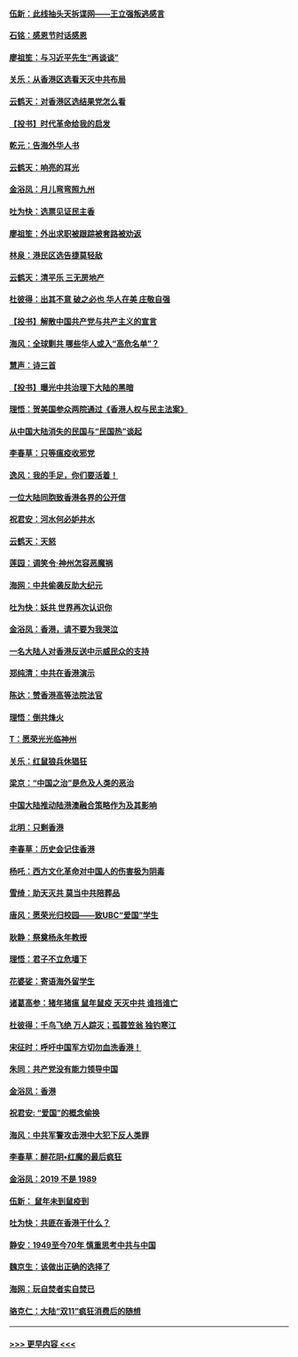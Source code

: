 #### [伍新：此线抽头天拆谍网——王立强叛逃感言](../pages/nsc993/n11687981.md?t=11290855) 
#### [石铭：感恩节时话感恩](../pages/nsc993/n11687568.md?t=11290855) 
#### [廖祖笙：与习近平先生“再谈谈”](../pages/nsc993/n11687005.md?t=11290855) 
#### [关乐：从香港区选看天灭中共布局](../pages/nsc993/n11686647.md?t=11290855) 
#### [云鹤天：对香港区选结果党怎么看](../pages/nsc993/n11686216.md?t=11290855) 
#### [【投书】时代革命给我的启发](../pages/nsc993/n11684287.md?t=11290855) 
#### [乾元：告海外华人书](../pages/nsc993/n11684044.md?t=11290855) 
#### [云鹤天：响亮的耳光](../pages/nsc993/n11684254.md?t=11290855) 
#### [金浴凤：月儿弯弯照九州](../pages/nsc993/n11684231.md?t=11290855) 
#### [吐为快：选票见证民主香](../pages/nsc993/n11684206.md?t=11290855) 
#### [廖祖笙：外出求职被跟踪被套路被劝返](../pages/nsc993/n11683874.md?t=11290855) 
#### [林泉：港民区选告捷莫轻敌](../pages/nsc993/n11683930.md?t=11290855) 
#### [云鹤天：清平乐 三无房地产](../pages/nsc993/n11681521.md?t=11290855) 
#### [杜彼得：出其不意 破之必也 华人在美 庄敬自强](../pages/nsc993/n11679554.md?t=11290855) 
#### [【投书】解散中国共产党与共产主义的宣言](../pages/nsc993/n11679177.md?t=11290855) 
#### [海风：全球剿共 哪些华人或入“高危名单”？](../pages/nsc993/n11678617.md?t=11290855) 
#### [慧声：诗三首](../pages/nsc993/n11678848.md?t=11290855) 
#### [【投书】曝光中共治理下大陆的黑暗](../pages/nsc993/n11678674.md?t=11290855) 
#### [理悟：贺美国参众两院通过《香港人权与民主法案》](../pages/nsc993/n11678104.md?t=11290855) 
#### [从中国大陆消失的民国与“民国热”谈起](../pages/nsc993/n11678075.md?t=11290855) 
#### [李春草：只等瘟疫收邪党](../pages/nsc993/n11677308.md?t=11290855) 
#### [逸风：我的手足，你们要活着！](../pages/nsc993/n11676352.md?t=11290855) 
#### [一位大陆同胞致香港各界的公开信](../pages/nsc993/n11675761.md?t=11290855) 
#### [祝君安：河水何必妒井水](../pages/nsc993/n11675746.md?t=11290855) 
#### [云鹤天：天怒](../pages/nsc993/n11675718.md?t=11290855) 
#### [莲园：调笑令‧神州怎容恶魔祸](../pages/nsc993/n11675648.md?t=11290855) 
#### [海网：中共偷袭反助大纪元](../pages/nsc993/n11673515.md?t=11290855) 
#### [吐为快：妖共 世界再次认识你](../pages/nsc993/n11673506.md?t=11290855) 
#### [金浴凤：香港，请不要为我哭泣](../pages/nsc993/n11673248.md?t=11290855) 
#### [一名大陆人对香港反送中示威民众的支持](../pages/nsc993/n11672615.md?t=11290855) 
#### [郑纯清：中共在香港演示](../pages/nsc993/n11670539.md?t=11290855) 
#### [陈达：赞香港高等法院法官](../pages/nsc993/n11669542.md?t=11290855) 
#### [理悟：倒共烽火](../pages/nsc993/n11668844.md?t=11290855) 
#### [T：愿荣光光临神州](../pages/nsc993/n11668421.md?t=11290855) 
#### [关乐：红鼠狼兵休猖狂](../pages/nsc993/n11668378.md?t=11290855) 
#### [梁京：“中国之治”是危及人类的恶治](../pages/nsc993/n11668328.md?t=11290855) 
#### [中国大陆推动陆港澳融合策略作为及其影响](../pages/nsc993/n11668157.md?t=11290855) 
#### [北明：只剩香港](../pages/nsc993/n11668002.md?t=11290855) 
#### [李春草：历史会记住香港](../pages/nsc993/n11667927.md?t=11290855) 
#### [杨吒：西方文化革命对中国人的伤害极为阴毒](../pages/nsc993/n11664521.md?t=11290855) 
#### [雪绮：助天灭共 莫当中共陪葬品](../pages/nsc993/n11662650.md?t=11290855) 
#### [唐风：愿荣光归校园——致UBC“爱国”学生](../pages/nsc993/n11662194.md?t=11290855) 
#### [耿静：祭奠杨永年教授](../pages/nsc993/n11662514.md?t=11290855) 
#### [理悟：君子不立危墙下](../pages/nsc993/n11662172.md?t=11290855) 
#### [花婆娑：寄语海外留学生](../pages/nsc993/n11662121.md?t=11290855) 
#### [诸葛高参：猪年猪瘟 鼠年鼠疫 天灭中共 谁挡谁亡](../pages/nsc993/n11661980.md?t=11290855) 
#### [杜彼得：千鸟飞绝 万人踪灭；孤蓑笠翁 独钓寒江](../pages/nsc993/n11661170.md?t=11290855) 
#### [宋征时：呼吁中国军方切勿血洗香港！](../pages/nsc993/n11415318.md?t=11290855) 
#### [朱同：共产党没有能力领导中国](../pages/nsc993/n11660421.md?t=11290855) 
#### [金浴凤：香港](../pages/nsc993/n11660419.md?t=11290855) 
#### [祝君安: “爱国”的概念偷换](../pages/nsc993/n11659706.md?t=11290855) 
#### [海风：中共军警攻击港中大犯下反人类罪](../pages/nsc993/n11659632.md?t=11290855) 
#### [李春草：醉花阴•红魔的最后疯狂](../pages/nsc993/n11659287.md?t=11290855) 
#### [金浴凤：2019 不是 1989](../pages/nsc993/n11657663.md?t=11290855) 
#### [伍新： 鼠年未到鼠疫到](../pages/nsc993/n11655098.md?t=11290855) 
#### [吐为快：共匪在香港干什么？](../pages/nsc993/n11654891.md?t=11290855) 
#### [静安：1949至今70年 慎重思考中共与中国](../pages/nsc993/n11651244.md?t=11290855) 
#### [魏京生：该做出正确的选择了](../pages/nsc993/n11653084.md?t=11290855) 
#### [海网：玩自焚者实自焚已](../pages/nsc993/n11652423.md?t=11290855) 
#### [骆克仁：大陆“双11”疯狂消费后的随想](../pages/nsc993/n11652305.md?t=11290855) 

----
#### [ >>> 更早内容 <<< ](../indexes/nsc993-earlier.md)
